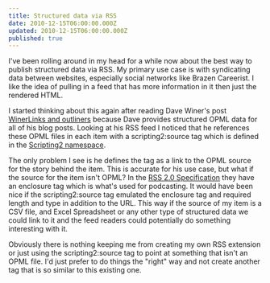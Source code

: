 ```yaml
---
title: Structured data via RSS
date: 2010-12-15T06:00:00.000Z
updated: 2010-12-15T06:00:00.000Z
published: true
---
```


I've been rolling around in my head for a while now about the best way to publish structured data via RSS.  My primary use case is with syndicating data between websites, especially social networks like Brazen Careerist.  I like the idea of pulling in a feed that has more information in it then just the rendered HTML.

I started thinking about this again after reading Dave Winer's post [WinerLinks and outliners](http://scripting.com/stories/2010/11/30/winerlinksAndOutliners.html) because Dave provides structured OPML data for all of his blog posts.  Looking at his RSS feed I noticed that he references these OPML files in each item with a scripting2:source tag which is defined in the [Scripting2 namespace](https://web.archive.org/web/20120125093856/http://scripting2.com/namespace.html).

The only problem I see is he defines the tag as a link to the OPML source for the story behind the item.  This is accurate for his use case, but what if the source for the item isn't OPML?  In the [RSS 2.0 Specification](http://cyber.law.harvard.edu/rss/rss.html) they have an enclosure tag which is what's used for podcasting.  It would have been nice if the scripting2:source tag emulated the enclosure tag and required length and type in addition to the URL.  This way if the source of my item is a CSV file, and Excel Spreadsheet or any other type of structured data we could link to it and the feed readers could potentially do something interesting with it.

Obviously there is nothing keeping me from creating my own RSS extension or just using the scripting2:source tag to point at something that isn't an OPML file.  I'd just prefer to do things the "right" way and not create another tag that is so similar to this existing one.

